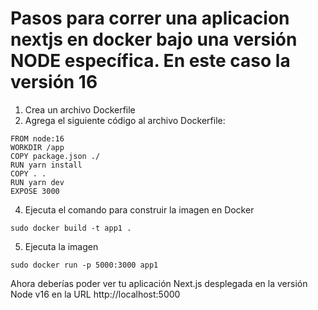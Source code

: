 # Pasos para correr una aplicacion nextjs en docker bajo una versión NODE específica. En este caso la versión 16
1. Crea un archivo Dockerfile
2. Agrega el siguiente código al archivo Dockerfile:
```
FROM node:16
WORKDIR /app
COPY package.json ./
RUN yarn install
COPY . .
RUN yarn dev
EXPOSE 3000
```
4. Ejecuta el comando para construir la imagen en Docker
```
sudo docker build -t app1 .
```
5. Ejecuta la imagen
```
sudo docker run -p 5000:3000 app1
```
Ahora deberías poder ver tu aplicación Next.js desplegada en la versión Node v16 en la URL http://localhost:5000
